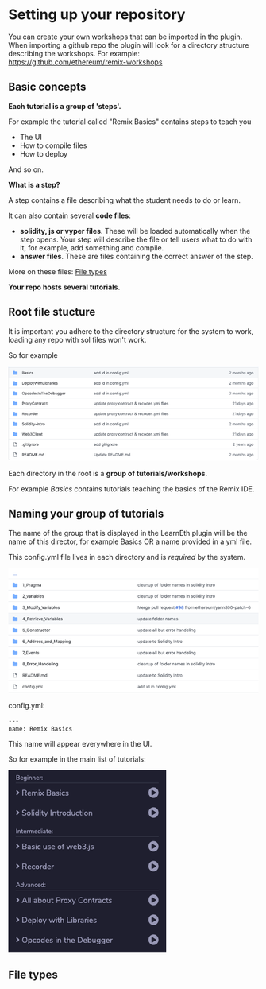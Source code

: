 # Setting up your repository

You can create your own workshops that can be imported in the plugin.
When importing a github repo the plugin will look for a directory structure describing the workshops.
For example: https://github.com/ethereum/remix-workshops

## Basic concepts

**Each tutorial is a group of 'steps'.**

For example the tutorial called "Remix Basics" contains steps to teach you
* The UI
* How to compile files
* How to deploy

And so on.

**What is a step?**

A step contains a file describing what the student needs to do or learn. 

It can also contain several **code files**:

* **solidity, js or vyper files**. These will be loaded automatically when the step opens. Your step will describe the file or tell users what to do with it, for example, add something and compile.
* **answer files**. These are files containing the correct answer of the step. 

More on these files: [File types](#file-types)


**Your repo hosts several tutorials.**


## Root file stucture

It is important you adhere to the directory structure for the system to work, loading any repo with sol files won't work.

So for example

![Image of directories](assets/directories.png)

Each directory in the root is a **group of tutorials/workshops**.

For example *Basics* contains tutorials teaching the basics of the Remix IDE.

## Naming your group of tutorials

The name of the group that is displayed in the LearnEth plugin will be the name of this director,
for example Basics OR a name provided in a yml file.

This config.yml file lives in each directory and is *required* by the system.

![Image of tutorial list](assets/singledirectory.png)

config.yml:
``` 
---
name: Remix Basics
```

This name will appear everywhere in the UI. 

So for example in the main list of tutorials:

![Image of tutorial list](assets/uilistcollapsed.png)

## File types

